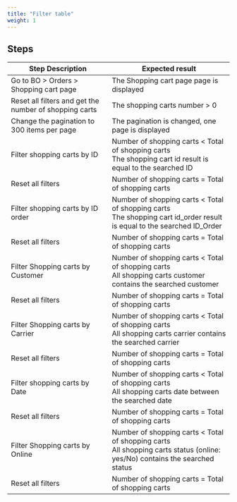 ```yaml
---
title: "Filter table"
weight: 1
---
```

## Steps
| Step Description | Expected result |
| ----- | ----- |
| Go to BO > Orders > Shopping cart page | The Shopping cart page page is displayed |
| Reset all filters and get the number of shopping carts | The shopping carts number > 0 |
| Change the pagination to 300 items per page | The pagination is changed, one page is displayed |
| Filter shopping carts by ID | Number of shopping carts < Total of shopping carts<br>The shopping cart id result is equal to the searched ID |
| Reset all filters | Number of shopping carts = Total of shopping carts |
| Filter shopping carts by ID order | Number of shopping carts < Total of shopping carts<br>The shopping cart id_order result is equal to the searched ID_Order |
| Reset all filters | Number of shopping carts = Total of shopping carts |
| Filter Shopping carts by Customer | Number of shopping carts < Total of shopping carts<br>All shopping carts customer contains the searched customer |
| Reset all filters | Number of shopping carts = Total of shopping carts |
| Filter Shopping carts by Carrier | Number of shopping carts < Total of shopping carts<br>All shopping carts carrier contains the searched carrier |
| Reset all filters | Number of shopping carts = Total of shopping carts |
| Filter shopping carts by Date | Number of shopping carts < Total of shopping carts<br>All shopping carts date between the searched date |
| Reset all filters | Number of shopping carts = Total of shopping carts |
| Filter Shopping carts by Online | Number of shopping carts < Total of shopping carts<br>All shopping carts status (online: yes/No) contains the searched status |
| Reset all filters | Number of shopping carts = Total of shopping carts |
